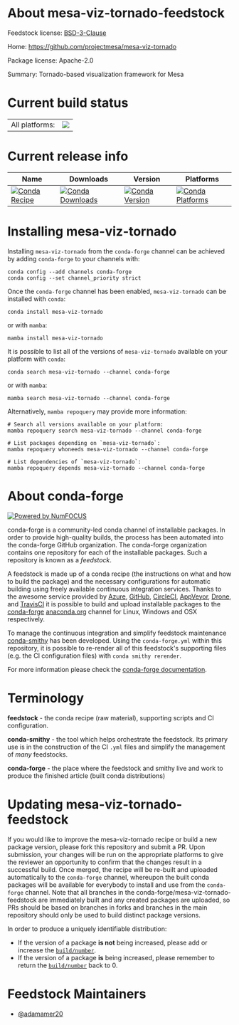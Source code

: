 About mesa-viz-tornado-feedstock
================================

Feedstock license: [BSD-3-Clause](https://github.com/conda-forge/mesa-viz-tornado-feedstock/blob/main/LICENSE.txt)

Home: https://github.com/projectmesa/mesa-viz-tornado

Package license: Apache-2.0

Summary: Tornado-based visualization framework for Mesa

Current build status
====================


<table><tr><td>All platforms:</td>
    <td>
      <a href="https://dev.azure.com/conda-forge/feedstock-builds/_build/latest?definitionId=21023&branchName=main">
        <img src="https://dev.azure.com/conda-forge/feedstock-builds/_apis/build/status/mesa-viz-tornado-feedstock?branchName=main">
      </a>
    </td>
  </tr>
</table>

Current release info
====================

| Name | Downloads | Version | Platforms |
| --- | --- | --- | --- |
| [![Conda Recipe](https://img.shields.io/badge/recipe-mesa--viz--tornado-green.svg)](https://anaconda.org/conda-forge/mesa-viz-tornado) | [![Conda Downloads](https://img.shields.io/conda/dn/conda-forge/mesa-viz-tornado.svg)](https://anaconda.org/conda-forge/mesa-viz-tornado) | [![Conda Version](https://img.shields.io/conda/vn/conda-forge/mesa-viz-tornado.svg)](https://anaconda.org/conda-forge/mesa-viz-tornado) | [![Conda Platforms](https://img.shields.io/conda/pn/conda-forge/mesa-viz-tornado.svg)](https://anaconda.org/conda-forge/mesa-viz-tornado) |

Installing mesa-viz-tornado
===========================

Installing `mesa-viz-tornado` from the `conda-forge` channel can be achieved by adding `conda-forge` to your channels with:

```
conda config --add channels conda-forge
conda config --set channel_priority strict
```

Once the `conda-forge` channel has been enabled, `mesa-viz-tornado` can be installed with `conda`:

```
conda install mesa-viz-tornado
```

or with `mamba`:

```
mamba install mesa-viz-tornado
```

It is possible to list all of the versions of `mesa-viz-tornado` available on your platform with `conda`:

```
conda search mesa-viz-tornado --channel conda-forge
```

or with `mamba`:

```
mamba search mesa-viz-tornado --channel conda-forge
```

Alternatively, `mamba repoquery` may provide more information:

```
# Search all versions available on your platform:
mamba repoquery search mesa-viz-tornado --channel conda-forge

# List packages depending on `mesa-viz-tornado`:
mamba repoquery whoneeds mesa-viz-tornado --channel conda-forge

# List dependencies of `mesa-viz-tornado`:
mamba repoquery depends mesa-viz-tornado --channel conda-forge
```


About conda-forge
=================

[![Powered by
NumFOCUS](https://img.shields.io/badge/powered%20by-NumFOCUS-orange.svg?style=flat&colorA=E1523D&colorB=007D8A)](https://numfocus.org)

conda-forge is a community-led conda channel of installable packages.
In order to provide high-quality builds, the process has been automated into the
conda-forge GitHub organization. The conda-forge organization contains one repository
for each of the installable packages. Such a repository is known as a *feedstock*.

A feedstock is made up of a conda recipe (the instructions on what and how to build
the package) and the necessary configurations for automatic building using freely
available continuous integration services. Thanks to the awesome service provided by
[Azure](https://azure.microsoft.com/en-us/services/devops/), [GitHub](https://github.com/),
[CircleCI](https://circleci.com/), [AppVeyor](https://www.appveyor.com/),
[Drone](https://cloud.drone.io/welcome), and [TravisCI](https://travis-ci.com/)
it is possible to build and upload installable packages to the
[conda-forge](https://anaconda.org/conda-forge) [anaconda.org](https://anaconda.org/)
channel for Linux, Windows and OSX respectively.

To manage the continuous integration and simplify feedstock maintenance
[conda-smithy](https://github.com/conda-forge/conda-smithy) has been developed.
Using the ``conda-forge.yml`` within this repository, it is possible to re-render all of
this feedstock's supporting files (e.g. the CI configuration files) with ``conda smithy rerender``.

For more information please check the [conda-forge documentation](https://conda-forge.org/docs/).

Terminology
===========

**feedstock** - the conda recipe (raw material), supporting scripts and CI configuration.

**conda-smithy** - the tool which helps orchestrate the feedstock.
                   Its primary use is in the construction of the CI ``.yml`` files
                   and simplify the management of *many* feedstocks.

**conda-forge** - the place where the feedstock and smithy live and work to
                  produce the finished article (built conda distributions)


Updating mesa-viz-tornado-feedstock
===================================

If you would like to improve the mesa-viz-tornado recipe or build a new
package version, please fork this repository and submit a PR. Upon submission,
your changes will be run on the appropriate platforms to give the reviewer an
opportunity to confirm that the changes result in a successful build. Once
merged, the recipe will be re-built and uploaded automatically to the
`conda-forge` channel, whereupon the built conda packages will be available for
everybody to install and use from the `conda-forge` channel.
Note that all branches in the conda-forge/mesa-viz-tornado-feedstock are
immediately built and any created packages are uploaded, so PRs should be based
on branches in forks and branches in the main repository should only be used to
build distinct package versions.

In order to produce a uniquely identifiable distribution:
 * If the version of a package **is not** being increased, please add or increase
   the [``build/number``](https://docs.conda.io/projects/conda-build/en/latest/resources/define-metadata.html#build-number-and-string).
 * If the version of a package **is** being increased, please remember to return
   the [``build/number``](https://docs.conda.io/projects/conda-build/en/latest/resources/define-metadata.html#build-number-and-string)
   back to 0.

Feedstock Maintainers
=====================

* [@adamamer20](https://github.com/adamamer20/)

